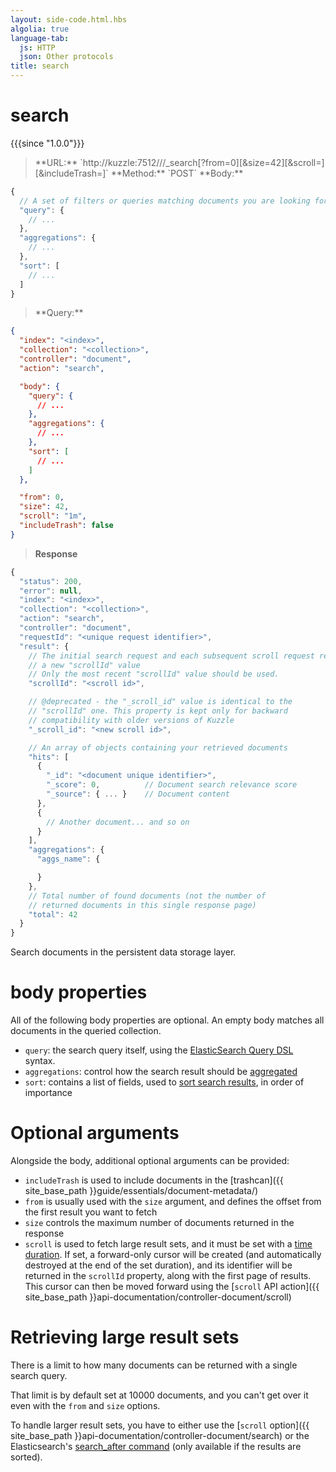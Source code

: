 ```yaml
---
layout: side-code.html.hbs
algolia: true
language-tab:
  js: HTTP
  json: Other protocols
title: search
---
```


# search

{{{since "1.0.0"}}}

<blockquote class="js">
<p>
**URL:** `http://kuzzle:7512/<index>/<collection>/_search[?from=0][&size=42][&scroll=<time to live>][&includeTrash=<boolean>]`  
**Method:** `POST`  
**Body:**
</p>
</blockquote>


```js
{
  // A set of filters or queries matching documents you are looking for.
  "query": {
    // ...
  },
  "aggregations": {
    // ...
  },
  "sort": [
    // ...
  ]
}
```


<blockquote class="json">
<p>
**Query:**
</p>
</blockquote>


```json
{
  "index": "<index>",
  "collection": "<collection>",
  "controller": "document",
  "action": "search",

  "body": {
    "query": {
      // ...
    },
    "aggregations": {
      // ...
    },
    "sort": [
      // ...
    ]
  },

  "from": 0,
  "size": 42,
  "scroll": "1m",
  "includeTrash": false
}
```

>**Response**

```javascript
{
  "status": 200,
  "error": null,
  "index": "<index>",
  "collection": "<collection>",
  "action": "search",
  "controller": "document",
  "requestId": "<unique request identifier>",
  "result": {
    // The initial search request and each subsequent scroll request returns 
    // a new "scrollId" value
    // Only the most recent "scrollId" value should be used.
    "scrollId": "<scroll id>",

    // @deprecated - the "_scroll_id" value is identical to the
    // "scrollId" one. This property is kept only for backward 
    // compatibility with older versions of Kuzzle
    "_scroll_id": "<new scroll id>",

    // An array of objects containing your retrieved documents
    "hits": [
      {
        "_id": "<document unique identifier>",
        "_score": 0,          // Document search relevance score
        "_source": { ... }    // Document content
      },
      {
        // Another document... and so on
      }
    ],
    "aggregations": {
      "aggs_name": {

      }
    },
    // Total number of found documents (not the number of 
    // returned documents in this single response page)
    "total": 42
  }
}
```

Search documents in the persistent data storage layer.

# body properties

All of the following body properties are optional. An empty body matches all documents in the queried collection.

* `query`: the search query itself, using the [ElasticSearch Query DSL](https://www.elastic.co/guide/en/elasticsearch/reference/5.6/query-dsl.html) syntax.
* `aggregations`: control how the search result should be [aggregated](https://www.elastic.co/guide/en/elasticsearch/reference/5.6/search-aggregations.html)
* `sort`: contains a list of fields, used to [sort search results](https://www.elastic.co/guide/en/elasticsearch/reference/5.6/search-request-sort.html), in order of importance

# Optional arguments

Alongside the body, additional optional arguments can be provided:

* `includeTrash` is used to include documents in the [trashcan]({{ site_base_path }}guide/essentials/document-metadata/)
* `from` is usually used with the `size` argument, and defines the offset from the first result you want to fetch
* `size` controls the maximum number of documents returned in the response
* `scroll` is used to fetch large result sets, and it must be set with a [time duration](https://www.elastic.co/guide/en/elasticsearch/reference/5.6/common-options.html#time-units). If set, a forward-only cursor will be created (and automatically destroyed at the end of the set duration), and its identifier will be returned in the `scrollId` property, along with the first page of results. This cursor can then be moved forward using the [`scroll` API action]({{ site_base_path }}api-documentation/controller-document/scroll)

# Retrieving large result sets

There is a limit to how many documents can be returned with a single search query. 

That limit is by default set at 10000 documents, and you can't get over it even with the `from` and `size` options.

To handle larger result sets, you have to either use the [`scroll` option]({{ site_base_path }}api-documentation/controller-document/search) or the Elasticsearch's [search_after command](https://www.elastic.co/guide/en/elasticsearch/reference/5.6/search-request-search-after.html) (only available if the results are sorted).
